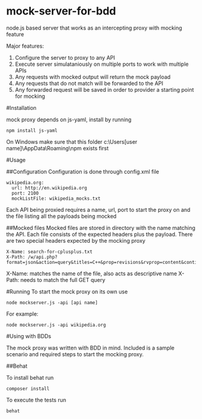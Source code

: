 mock-server-for-bdd
===================

node.js based server that works as an intercepting proxy with mocking feature

Major features:

1. Configure the server to proxy to any API
1. Execute server simulataniously on multiple ports to work with multiple APIs
1. Any requests with mocked output will return the mock payload
1. Any requests that do not match will be forwarded to the API
1. Any forwarded request will be saved in order to provider a starting point for mocking

#Installation

mock proxy depends on js-yaml, install by running

```
npm install js-yaml
```

On Windows make sure that this folder c:\Users\[user name]\AppData\Roaming\npm exists first

#Usage

##Configuration
Configuration is done through config.xml file

```
wikipedia.org:
  url: http://en.wikipedia.org
  port: 2100
  mockListFile: wikipedia_mocks.txt
```

Each API being proxied requires a name, url, port to start the proxy on and the file listing all the payloads being mocked

##Mocked files
Mocked files are stored in directory with the name matching the API. Each file consists of the expected headers plus the payload.
There are two special headers expected by the mocking proxy
```
X-Name: search-for-cplusplus.txt
X-Path: /w/api.php?format=json&action=query&titles=C++&prop=revisions&rvprop=content&continue
```

X-Name: matches the name of the file, also acts as descriptive name
X-Path: needs to match the full GET query

#Running
To start the mock proxy on its own use

```
node mockserver.js -api [api name]
```

For example:

```
node mockserver.js -api wikipedia.org
```

#Using with BDDs

The mock proxy was written with BDD in mind. Included is a sample scenario and required steps to start the mocking proxy.

##Behat

To install behat run

```
composer install
```

To execute the tests run

```
behat
```